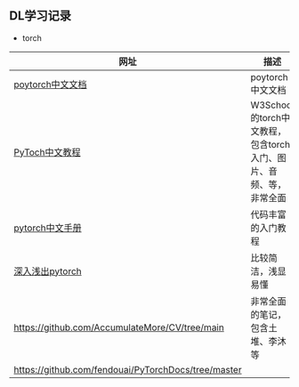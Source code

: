 ## DL学习记录  

- torch  
 
|网址|描述|
|--|--|
|[poytorch中文文档](https://pytorch-cn.readthedocs.io/zh/latest/)|poytorch中文文档|
|[PyToch中文教程](https://www.w3cschool.cn/pytorch/)|W3School的torch中文教程，包含torch入门、图片、音频、等，非常全面|
|[pytorch中文手册](https://github.com/zergtant/pytorch-handbook/tree/master)|代码丰富的入门教程|
|[深入浅出pytorch](https://datawhalechina.github.io/thorough-pytorch/%E7%AC%AC%E9%9B%B6%E7%AB%A0/index.html)|比较简洁，浅显易懂|
|<https://github.com/AccumulateMore/CV/tree/main>|非常全面的笔记，包含土堆、李沐等|
|<https://github.com/fendouai/PyTorchDocs/tree/master>||
